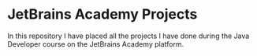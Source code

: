 # JetBrains Academy Projects

In this repository I have placed all the projects I have done during the Java Developer course on the JetBrains Academy platform. 
